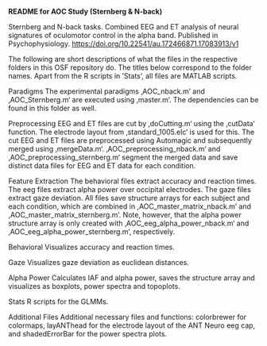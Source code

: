 **README for AOC Study (Sternberg & N-back)**

Sternberg and N-back tasks. Combined EEG and ET analysis of neural signatures of oculomotor control in the alpha band. Published in Psychophysiology. https://doi.org/10.22541/au.172466871.17083913/v1


The following are short descriptions of what the files in the respective folders in this OSF repository do. The titles below correspond to the folder names. Apart from the R scripts in ’Stats’, all files are MATLAB scripts.

Paradigms
The experimental paradigms ‚AOC_nback.m’ and ‚AOC_Sternberg.m‘ are executed using ‚master.m‘. The dependencies can be found in this folder as well.

Preprocessing
EEG and ET files are cut by ‚doCutting.m‘ using the ‚cutData‘ function. The electrode layout from ‚standard_1005.elc‘ is used for this. The cut EEG and ET files are  preprocessed using Automagic and subsequently merged using ‚mergeData.m‘. ‚AOC_preprocessing_nback.m‘ and ‚AOC_preprocessing_sternberg.m‘ segment the merged data and save distinct data files for EEG and ET data for each condition.

Feature Extraction
The behavioral files extract accuracy and reaction times. The eeg files extract alpha power over occipital electrodes. The gaze files extract gaze deviation. All files save structure arrays for each subject and each condition, which are combined in ,AOC_master_matrix_nback.m’ and ,AOC_master_matrix_sternberg.m’. Note, however, that the alpha power structure array is only created with ‚AOC_eeg_alpha_power_nback.m‘ and  ‚AOC_eeg_alpha_power_sternberg.m‘, respectively.

Behavioral
Visualizes accuracy and reaction times.

Gaze
Visualizes gaze deviation as euclidean distances.

Alpha Power
Calculates IAF and alpha power, saves the structure array and visualizes as boxplots, power spectra and topoplots.

Stats
R scripts for the GLMMs.

Additional Files
Additional necessary files and functions: colorbrewer for colormaps, layANThead for the electrode layout of the ANT Neuro eeg cap, and shadedErrorBar for the power spectra plots. 

